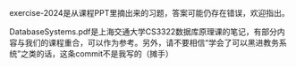 exercise-2024是从课程PPT里摘出来的习题，答案可能仍存在错误，欢迎指出。

DatabaseSystems.pdf是上海交通大学CS3322数据库原理课的笔记，有部分内容与我们的课程重合，可以作为参考。另外，请不要相信“学会了可以黑进教务系统”之类的话，这条commit不是我写的（摊手）